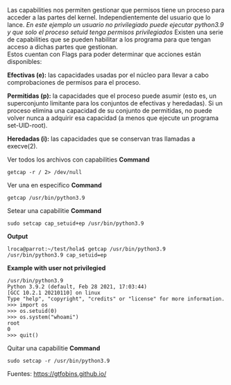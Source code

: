 Las capabilities nos permiten gestionar que permisos tiene un proceso para acceder a las partes del kernel. Independientemente del usuario que lo lance.  *En este ejemplo un usuario no privilegiado puede ejecutar python3.9 y que solo el proceso setuid tenga permisos privilegiados*
	Existen una serie de capabilities que se pueden habilitar a los programa para que tengan acceso a dichas partes que gestionan.  
Estos cuentan con Flags para poder determinar que acciones están disponibles:  

**Efectivas (e):** las capacidades usadas por el núcleo para llevar a cabo comprobaciones de permisos para el proceso.

**Permitidas (p):** la capacidades que el proceso puede asumir (esto es, un superconjunto limitante para los conjuntos de efectivas y heredadas). Si un proceso elimina una capacidad de su conjunto de permitidas, no puede volver nunca a adquirir esa capacidad (a menos que ejecute un programa set-UID-root).

**Heredadas (i):** las capacidades que se conservan tras llamadas a execve(2).

Ver todos los archivos con capabilities
**Command**
```terminal
getcap -r / 2> /dev/null
```

Ver una en especifico
**Command**
```terminal
getcap /usr/bin/python3.9
```

Setear una capabilitie
**Command**
```terminal
sudo setcap cap_setuid+ep /usr/bin/python3.9
```

**Output**
```
lroca@parrot:~/test/hola$ getcap /usr/bin/python3.9
/usr/bin/python3.9 cap_setuid=ep
```
**Example with user not privilegied**
```terminal
/usr/bin/python3.9
Python 3.9.2 (default, Feb 28 2021, 17:03:44) 
[GCC 10.2.1 20210110] on linux
Type "help", "copyright", "credits" or "license" for more information.
>>> import os
>>> os.setuid(0)
>>> os.system("whoami")
root
0
>>> quit()

```

Quitar una capabilitie
**Command**
```terminal
sudo setcap -r /usr/bin/python3.9
```

Fuentes:
https://gtfobins.github.io/